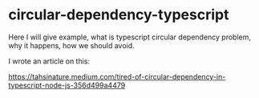 # circular-dependency-typescript

Here I will give example, what is typescript circular dependency problem, why it happens, how we should avoid.

I wrote an article on this:

https://tahsinature.medium.com/tired-of-circular-dependency-in-typescript-node-js-356d499a4479
